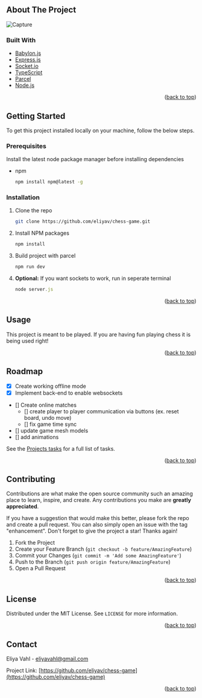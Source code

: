 <!-- ABOUT THE PROJECT -->
## About The Project

![Capture](https://user-images.githubusercontent.com/70218822/137228522-74a7b0f0-1b42-40c0-bf0b-e414747cb3f5.PNG)

### Built With

* [Babylon.js](https://www.babylonjs.com)
* [Express.js](https://expressjs.com)
* [Socket.io](https://socket.io)
* [TypeScript](https://www.typescriptlang.org)
* [Parcel](https://parceljs.org)
* [Node.js](https://nodejs.org/en)

<p align="right">(<a href="#top">back to top</a>)</p>

<!-- GETTING STARTED -->
## Getting Started

To get this project installed locally on your machine, follow the below steps.

### Prerequisites

Install the latest node package manager before installing dependencies
* npm
  ```sh
  npm install npm@latest -g
  ```

### Installation

1. Clone the repo
   ```sh
   git clone https://github.com/eliyav/chess-game.git
   ```
2. Install NPM packages
   ```sh
   npm install
   ```
3. Build project with parcel
   ```js
   npm run dev
   ```
4. **Optional:** If you want sockets to work, run in seperate terminal
   ```js
   node server.js
   ```

<p align="right">(<a href="#top">back to top</a>)</p>



<!-- USAGE EXAMPLES -->
## Usage

This project is meant to be played. If you are having fun playing chess it is being used right!

<p align="right">(<a href="#top">back to top</a>)</p>


<!-- ROADMAP -->
## Roadmap

- [X] Create working offline mode
- [X] Implement back-end to enable websockets
- [] Create online matches
    - [] create player to player communication via buttons (ex. reset board, undo move)
    - [] fix game time sync
- [] update game mesh models
- [] add animations


See the [Projects tasks](https://github.com/eliyav/chess-game/projects/1) for a full list of tasks.

<p align="right">(<a href="#top">back to top</a>)</p>



<!-- CONTRIBUTING -->
## Contributing

Contributions are what make the open source community such an amazing place to learn, inspire, and create. Any contributions you make are **greatly appreciated**.

If you have a suggestion that would make this better, please fork the repo and create a pull request. You can also simply open an issue with the tag "enhancement".
Don't forget to give the project a star! Thanks again!

1. Fork the Project
2. Create your Feature Branch (`git checkout -b feature/AmazingFeature`)
3. Commit your Changes (`git commit -m 'Add some AmazingFeature'`)
4. Push to the Branch (`git push origin feature/AmazingFeature`)
5. Open a Pull Request

<p align="right">(<a href="#top">back to top</a>)</p>



<!-- LICENSE -->
## License

Distributed under the MIT License. See `LICENSE` for more information.

<p align="right">(<a href="#top">back to top</a>)</p>



<!-- CONTACT -->
## Contact

Eliya Vahl - eliyavahl@gmail.com

Project Link: [https://github.com/eliyav/chess-game](https://github.com/eliyav/chess-game)

<p align="right">(<a href="#top">back to top</a>)</p>
